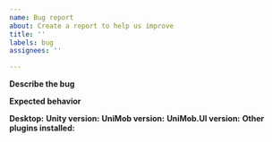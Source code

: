 ```yaml
---
name: Bug report
about: Create a report to help us improve
title: ''
labels: bug
assignees: ''

---
```


**Describe the bug**
<!-- A clear and concise description of what the bug is. -->

**Expected behavior**
<!-- A clear and concise description of what you expected to happen. -->

**Desktop:** <!-- e.g. Windows 10 -->
**Unity version:** <!-- e.g. 2020.3.35f1 -->
**UniMob version:** <!-- e.g. 2.1.4 -->
**UniMob.UI version:** <!-- e.g. 0.4.9 -->
**Other plugins installed:** <!-- e.g. UniTask, DoTween -->
